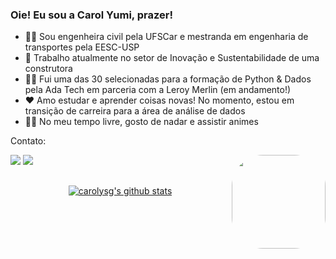 ### Oie! Eu sou a Carol Yumi, prazer!

- 👩‍🎓 Sou engenheira civil pela UFSCar e mestranda em engenharia de transportes pela EESC-USP
- 🌱 Trabalho atualmente no setor de Inovação e Sustentabilidade de uma construtora
- 👩‍💻 Fui uma das 30 selecionadas para a formação de Python & Dados pela Ada Tech em parceria com a Leroy Merlin (em andamento!)
- ❤  Amo estudar e aprender coisas novas! No momento, estou em transição de carreira para a área de análise de dados
- 🏊‍♀️ No meu tempo livre, gosto de nadar e assistir animes

Contato:

<div> 
  <a href = "mailto:carolinagoshima@gmail.com"><img src="https://img.shields.io/badge/-Gmail-%23333?style=for-the-badge&logo=gmail&logoColor=white" target="_blank"></a>
  <a href="https://www.linkedin.com/in/carolyumi" target="_blank"><img src="https://img.shields.io/badge/-LinkedIn-%230077B5?style=for-the-badge&logo=linkedin&logoColor=white" target="_blank"></a>
  <img align="right" height="150" style="border-radius:50px;" src="https://cdn.picrew.me/shareImg/org/202302/338224_eKOs7IZN.png">
</div>

##

<p align="center">
  <a href="https://github.com/carolysg/github-readme-stats"><img align="center" src="https://github-readme-stats.zohan.tech/api?username=carolysg&count_private=true&show_icons=true&include_all_commits=true&hide_border=true&theme=dracula" alt="carolysg's github stats" /></a>
  <a href="https://github.com/DenverCoder1/github-readme-streak-stats">
  </a>
</p>

